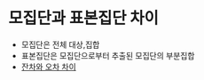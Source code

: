 # 모집단과 표본집단 차이
- 모집단은 전체 대상,집합
- 표본집단은 모집단으로부터 추출된 모집단의 부분집합
- [잔차와 오차 차이](2_LinearRegression\잔차와_오차_차이.md)